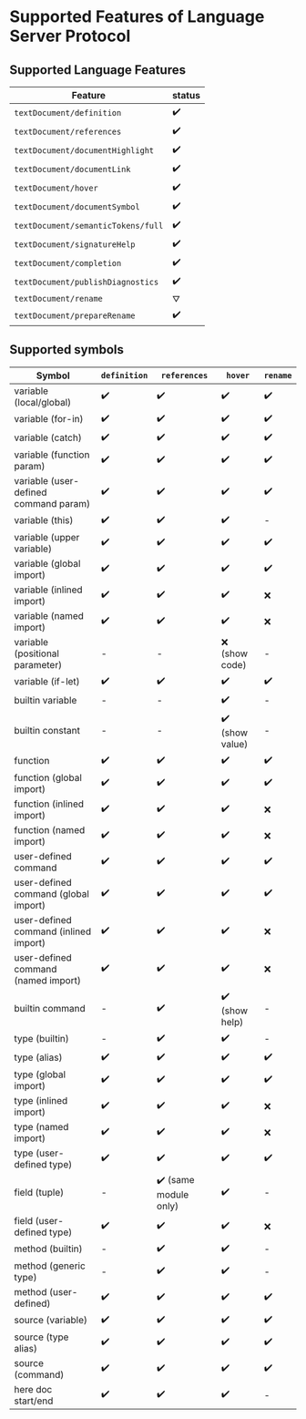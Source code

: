 # Supported Features of Language Server Protocol
## Supported Language Features

| **Feature**                          | **status** |
|--------------------------------------|------------|
| ``textDocument/definition``          | ✔️         |
| ``textDocument/references``          | ✔️         |
| ``textDocument/documentHighlight``   | ✔️         |
| ``textDocument/documentLink``        | ✔️         |
| ``textDocument/hover``               | ✔️         |
| ``textDocument/documentSymbol``      | ✔️         |
| ``textDocument/semanticTokens/full`` | ✔️         |
| ``textDocument/signatureHelp``       | ✔️         |
| ``textDocument/completion``          | ✔️         |
| ``textDocument/publishDiagnostics``  | ✔️         |
| ``textDocument/rename``              | ⛛          |
| ``textDocument/prepareRename``       | ✔️         |


## Supported symbols

| **Symbol**                            | ``definition`` | ``references``        | ``hover``       | ``rename`` |
|---------------------------------------|----------------|-----------------------|-----------------|------------|
| variable (local/global)               | ✔️             | ✔️                    | ✔️              | ✔️         |
| variable (for-in)                     | ✔️             | ✔️                    | ✔️              | ✔️         |
| variable (catch)                      | ✔️             | ✔️                    | ✔️              | ✔️         |
| variable (function param)             | ✔️             | ✔️                    | ✔️              | ✔️         |
| variable (user-defined command param) | ✔️             | ✔️                    | ✔️              | ✔️         |
| variable (this)                       | ✔️             | ✔️                    | ✔️              | -          |
| variable (upper variable)             | ✔️             | ✔️                    | ✔️              | ✔️         |
| variable (global import)              | ✔️             | ✔️                    | ✔️              | ✔️         |
| variable (inlined import)             | ✔️             | ✔️                    | ✔️              | ❌          |
| variable (named import)               | ✔️             | ✔️                    | ✔️              | ❌          |
| variable (positional parameter)       | -              | -                     | ❌ (show code)   | -          |
| variable (if-let)                     | ✔️             | ✔️                    | ✔️              | ✔️         |
| builtin variable                      | -              | -                     | ✔️              | -          |
| builtin constant                      | -              | -                     | ✔️ (show value) | -          |
| function                              | ✔️             | ✔️                    | ✔️              | ✔️         |
| function (global import)              | ✔️             | ✔️                    | ✔️              | ✔️         |
| function (inlined import)             | ✔️             | ✔️                    | ✔️              | ❌          |
| function (named import)               | ✔️             | ✔️                    | ✔️              | ❌          |
| user-defined command                  | ✔️             | ✔️                    | ✔️              | ✔️         |
| user-defined command (global import)  | ✔️             | ✔️                    | ✔️              | ✔️         |
| user-defined command (inlined import) | ✔️             | ✔️️                   | ✔️              | ❌          |
| user-defined command (named import)   | ✔️             | ✔️️️                  | ✔️️             | ❌          |
| builtin command                       | -              | ✔️                    | ✔️️ (show help) | -          |
| type (builtin)                        | -              | ✔️️️                  | ✔️️️            | -          |
| type (alias)                          | ✔️             | ✔️                    | ✔️              | ✔️         |
| type (global import)                  | ✔️             | ✔️                    | ✔️              | ✔️         |
| type (inlined import)                 | ✔️             | ✔️️                   | ✔️              | ❌          |
| type (named import)                   | ✔️             | ✔️                    | ✔️              | ❌          |
| type (user-defined type)              | ✔️             | ✔️                    | ✔️              | ✔️         |
| field (tuple)                         | -              | ✔️ (same module only) | ✔️              | -          |
| field (user-defined type)             | ✔️             | ✔️                    | ✔️              | ❌          |
| method (builtin)                      | -              | ✔️                    | ✔️              | -          |
| method (generic type)                 | -              | ✔️                    | ✔️              | -          |
| method (user-defined)                 | ✔️             | ✔️                    | ✔️              | ✔️         |
| source (variable)                     | ✔️             | ✔️                    | ✔️              | ✔️         |
| source (type alias)                   | ✔️             | ✔️                    | ✔️              | ✔️         |
| source (command)                      | ✔️             | ✔️                    | ✔️              | ✔️         |
| here doc start/end                    | ✔️             | ✔️                    | ✔️              | -          |